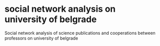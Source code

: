 # social network analysis on university of belgrade
 Social network analysis of science publications and cooperations between professors on university of belgrade
